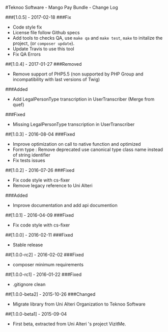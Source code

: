 #Teknoo Software - Mango Pay Bundle - Change Log

###[1.0.5] - 2017-02-18
###Fix
- Code style fix
- License file follow Github specs
- Add tools to checks QA, use `make qa` and `make test`, `make` to initalize the project, (or `composer update`).
- Update Travis to use this tool
- Fix QA Errors

##[1.0.4] - 2017-01-27
###Removed
- Remove support of PHP5.5 (non supported by PHP Group and incompatibility with last versions of Twig)

###Added
- Add LegalPersonType transcription in UserTranscriber (Merge from quef)

###Fixed
- Missing LegalPersonType transcription in UserTranscriber

##[1.0.3] - 2016-08-04
###Fixed
- Improve optimization on call to native function and optimized
- Form type : Remove deprecated use canonical type class name instead of string identifier
- Fix tests issues

##[1.0.2] - 2016-07-26
###Fixed
- Fix code style with cs-fixer
- Remove legacy reference to Uni Alteri

###Added
- Improve documentation and add api documention

##[1.0.1] - 2016-04-09
###Fixed
- Fix code style with cs-fixer

##[1.0.0] - 2016-02-11
###Fixed
- Stable release

##[1.0.0-rc2] - 2016-02-02
###Fixed
- composer minimum requirements

##[1.0.0-rc1] - 2016-01-22
###Fixed
- .gitignore clean

##[1.0.0-beta2] - 2015-10-26
###Changed
- Migrate library from Uni Alteri Organization to Teknoo Software

##[1.0.0-beta1] - 2015-09-04
- First beta, extracted from Uni Alteri 's project VizitMe.


